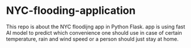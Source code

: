 # NYC-flooding-application
This repo is about the NYC floodijng app in Python Flask. app is using fast AI model to predict which convenience one should use in case of certain temperature, rain and wind speed or a person should just stay at home.
